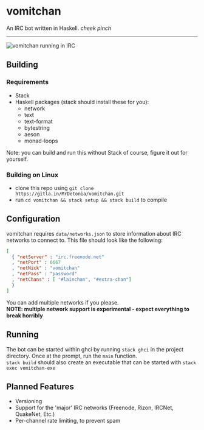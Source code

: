 # vomitchan
An IRC bot written in Haskell.  *cheek pinch*

---

![vomitchan running in IRC](https://u.pomf.is/fkwwgf.png)

## Building
### Requirements
- Stack
- Haskell packages (stack should install these for you):
  - network
  - text
  - text-format
  - bytestring
  - aeson
  - monad-loops

Note: you can build and run this without Stack of course, figure it out for yourself.

### Building on Linux
- clone this repo using `git clone https://gitla.in/MrDetonia/vomitchan.git`
- run `cd vomitchan && stack setup && stack build` to compile

## Configuration
vomitchan requires `data/networks.json` to store information about IRC networks to connect to.
This file should look like the following:

```json
[
  { "netServer" : "irc.freenode.net"
  , "netPort" : 6667
  , "netNick" : "vomitchan"
  , "netPass" : "password"
  , "netChans" : [ "#lainchan", "#extra-chan"]
  }
]
```

You can add multiple networks if you please.  
**NOTE: multiple network support is experimental - expect everything to break horribly**

## Running
The bot can be started within ghci by running `stack ghci` in the project directory. Once at the prompt, run the `main` function.  
`stack build` should also create an executable that can be started with `stack exec vomitchan-exe`

## Planned Features
- Versioning
- Support for the 'major' IRC networks (Freenode, Rizon, IRCNet, QuakeNet, Etc.)
- Per-channel rate limiting, to prevent spam
